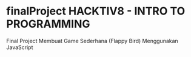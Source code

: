 # finalProject HACKTIV8 - INTRO TO PROGRAMMING
Final Project Membuat Game Sederhana (Flappy Bird) Menggunakan JavaScript
